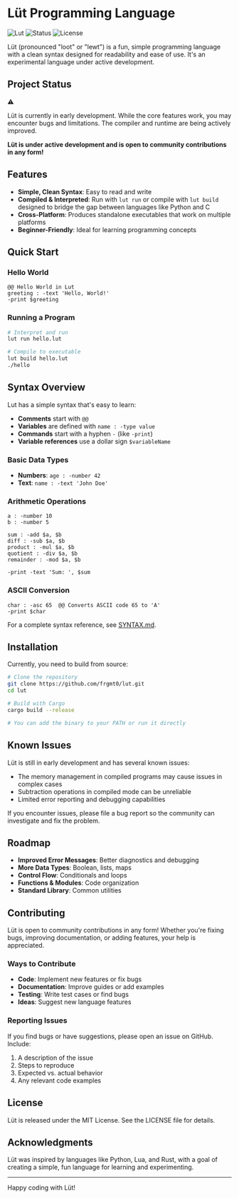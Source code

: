 # Lüt Programming Language

![Lut](https://img.shields.io/badge/language-lut-blue)
![Status](https://img.shields.io/badge/status-alpha-orange)
![License](https://img.shields.io/badge/license-MIT-green)

Lüt (pronounced "loot" or "lewt") is a fun, simple programming language with a clean syntax designed for readability and ease of use. It's an experimental language under active development.

## Project Status

⚠️

Lüt is currently in early development. While the core features work, you may encounter bugs and limitations. The compiler and runtime are being actively improved.

**Lüt is under active development and is open to community contributions in any form!**

## Features

- **Simple, Clean Syntax**: Easy to read and write
- **Compiled & Interpreted**: Run with `lut run` or compile with `lut build` designed to bridge the gap between languages like Python and C
- **Cross-Platform**: Produces standalone executables that work on multiple platforms
- **Beginner-Friendly**: Ideal for learning programming concepts

## Quick Start

### Hello World

```lut
@@ Hello World in Lut
greeting : -text 'Hello, World!'
-print $greeting
```

### Running a Program

```bash
# Interpret and run
lut run hello.lut

# Compile to executable
lut build hello.lut
./hello
```

## Syntax Overview

Lut has a simple syntax that's easy to learn:

- **Comments** start with `@@`
- **Variables** are defined with `name : -type value`
- **Commands** start with a hyphen `-` (like `-print`)
- **Variable references** use a dollar sign `$variableName`

### Basic Data Types

- **Numbers**: `age : -number 42`
- **Text**: `name : -text 'John Doe'`

### Arithmetic Operations

```lut
a : -number 10
b : -number 5

sum : -add $a, $b
diff : -sub $a, $b
product : -mul $a, $b
quotient : -div $a, $b
remainder : -mod $a, $b

-print -text 'Sum: ', $sum
```

### ASCII Conversion

```lut
char : -asc 65  @@ Converts ASCII code 65 to 'A'
-print $char
```

For a complete syntax reference, see [SYNTAX.md](SYNTAX.md).

## Installation

Currently, you need to build from source:

```bash
# Clone the repository
git clone https://github.com/frgmt0/lut.git
cd lut

# Build with Cargo
cargo build --release

# You can add the binary to your PATH or run it directly
```

## Known Issues

Lüt is still in early development and has several known issues:

- The memory management in compiled programs may cause issues in complex cases
- Subtraction operations in compiled mode can be unreliable
- Limited error reporting and debugging capabilities

If you encounter issues, please file a bug report so the community can investigate and fix the problem.

## Roadmap

- **Improved Error Messages**: Better diagnostics and debugging
- **More Data Types**: Boolean, lists, maps
- **Control Flow**: Conditionals and loops
- **Functions & Modules**: Code organization
- **Standard Library**: Common utilities

## Contributing

Lüt is open to community contributions in any form! Whether you're fixing bugs, improving documentation, or adding features, your help is appreciated.

### Ways to Contribute

- **Code**: Implement new features or fix bugs
- **Documentation**: Improve guides or add examples
- **Testing**: Write test cases or find bugs
- **Ideas**: Suggest new language features

### Reporting Issues

If you find bugs or have suggestions, please open an issue on GitHub. Include:

1. A description of the issue
2. Steps to reproduce
3. Expected vs. actual behavior
4. Any relevant code examples

## License

Lüt is released under the MIT License. See the LICENSE file for details.

## Acknowledgments

Lüt was inspired by languages like Python, Lua, and Rust, with a goal of creating a simple, fun language for learning and experimenting.

---

Happy coding with Lüt!
